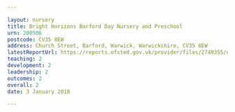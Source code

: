 ```yaml
---

layout: nursery
title: Bright Horizons Barford Day Nursery and Preschool
urn: 200506
postcode: CV35 8EW
address: Church Street, Barford, Warwick, Warwickshire, CV35 8EW
latestReportUrl: https://reports.ofsted.gov.uk/provider/files/2749355/urn/200506.pdf
teaching: 2
development: 2
leadership: 2
outcomes: 2
overall: 2
date: 3 January 2018

---
```

